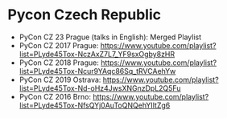 # Pycon Czech Republic

- PyCon CZ 23 Prague (talks in English): Merged Playlist
- PyCon CZ 2017 Prague: https://www.youtube.com/playlist?list=PLyde45Tox-NczAxZ7L7_YF9sxOgby8zHR
- PyCon CZ 2018 Prague: https://www.youtube.com/playlist?list=PLyde45Tox-Ncur9YAqc86Sq_tRVCAehYw
- PyCon CZ 2019 Ostrava: https://www.youtube.com/playlist?list=PLyde45Tox-Nd-oHz4JwsXNGnzDpL2Q5Fu
- PyCon CZ 2016 Brno: https://www.youtube.com/playlist?list=PLyde45Tox-NfsQYj0AuToQNQehYIItZg6
